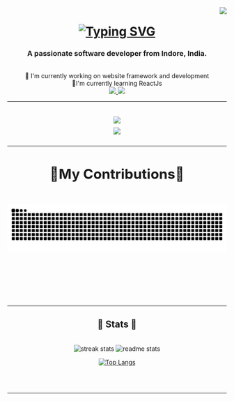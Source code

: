 <img align="right" src="https://visitor-badge.laobi.icu/badge?page_id=lakshzero.visitor-badge" />
<h1 align="center">
<a href="https://git.io/typing-svg">
  <img src="https://readme-typing-svg.demolab.com?font=Righteous&color=C8B5F7&background=000000&center=true&vCenter=true&random=false&width=500&height=70&duration=1900&lines=HEY+THERE!!!%F0%9F%91%8B+;I'm+Khushi+Goyal!!!" alt="Typing SVG" /></a>
</h1>
<h3 align="center">A passionate software developer from Indore, India. </h3>
<br/>
<div align="center">
🔭 I'm currently working on website framework and development
  <br/>
🌱I'm currently learning ReactJs
</div>
<div align="center">
<a href="mailto:lakshayraghuwanshi@gmail.com" target="_blank" />
<img src="http://img.shields.io/badge/Gmail-333333?style=for-the-badge&logo=gmail&logoColor=red" target="_blank" />
</a>
<a href="https://www.linkedin.com/in/khushi-goyal-981381223/" target="_blank"/>
<img src="https://img.shields.io/badge/LinkedIn-0077B5?style=for-the-badge&logo=linkedin&logoColor=white"target="_blank" />
</a>
</div>
<hr/>
<h2 align="center">
<a herf="https://skillicons.dev">
  <img src="https://skillicons.dev/icons?i=nodejs,github,python,javascript,express,firebase,mongodb,c,java"/><br>
  <img src="https://skillicons.dev/icons?i=react,r,bootstrap,mui,mysql,flask,html,css,vscode,figma,git"/>
</a>
</div>
<br/>
<hr/>
<div align="center"> 
<h2>💫My Contributions💫</h2>
<br>
  <img alt="snake eating my contributions" src="https://raw.githubusercontent.com/samarthshukla6/samarthshukla6/output/github-contribution-grid-snake.svg" />
  

<br/><br/><br/>
</div>


<hr/>


<h2 align="center">🌟 Stats  🌟</h2>
<br>
<div align=center>
  <img width=413 src="https://streak-stats.demolab.com/?user=Khushigoyal98&count_private=true&theme=react&border_radius=10" alt="streak stats"/>
  <img width=390 src="https://github-readme-stats.vercel.app/api?username=Khushigoyal98&count_private=true&show_icons=true&theme=react&rank_icon=github&border_radius=10" alt="readme stats" />
  <br/>
    
 [![Top Langs](https://github-readme-stats.vercel.app/api/top-langs/?username=Khushigoyal98&&count_private=true&show_icons=true&theme=react&rank_icon=github&border_radius=10)](https://github.com/Khushigoyal98/github-readme-stats)
    
</div>
</div>

<br/><br/>

<hr/>

<br/>






